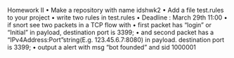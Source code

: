 Homework II
• Make a repository with name idshwk2
• Add a file test.rules to your project
• write two rules in test.rules
• Deadline : March 29th 11:00
• if snort see two packets in a TCP flow with 
• first packet has “login” or “Initial” in payload, destination port is 3399;
• and second packet has a “IPv4Address:Port”string(E.g. 123.45.6.7:8080) in payload. destination port is 
3399;
• output a alert with msg “bot founded” and sid 1000001